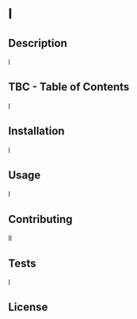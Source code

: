 # l

## Description

l

## TBC - Table of Contents

l

## Installation 

l

## Usage 

l

## Contributing 

ll

## Tests 

l

## License 


